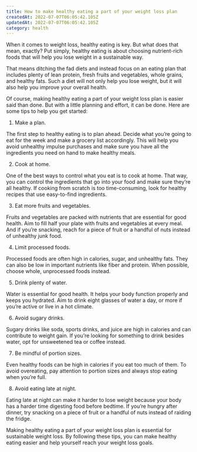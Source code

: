```yaml
---
title: How to make healthy eating a part of your weight loss plan
createdAt: 2022-07-07T06:05:42.105Z
updatedAt: 2022-07-07T06:05:42.105Z
category: health
---
```


When it comes to weight loss, healthy eating is key. But what does that mean, exactly? Put simply, healthy eating is about choosing nutrient-rich foods that will help you lose weight in a sustainable way.

That means ditching the fad diets and instead focus on an eating plan that includes plenty of lean protein, fresh fruits and vegetables, whole grains, and healthy fats. Such a diet will not only help you lose weight, but it will also help you improve your overall health.

Of course, making healthy eating a part of your weight loss plan is easier said than done. But with a little planning and effort, it can be done. Here are some tips to help you get started:

1. Make a plan.

The first step to healthy eating is to plan ahead. Decide what you’re going to eat for the week and make a grocery list accordingly. This will help you avoid unhealthy impulse purchases and make sure you have all the ingredients you need on hand to make healthy meals.

2. Cook at home.

One of the best ways to control what you eat is to cook at home. That way, you can control the ingredients that go into your food and make sure they’re all healthy. If cooking from scratch is too time-consuming, look for healthy recipes that use easy-to-find ingredients.

3. Eat more fruits and vegetables.

Fruits and vegetables are packed with nutrients that are essential for good health. Aim to fill half your plate with fruits and vegetables at every meal. And if you’re snacking, reach for a piece of fruit or a handful of nuts instead of unhealthy junk food.

4. Limit processed foods.

Processed foods are often high in calories, sugar, and unhealthy fats. They can also be low in important nutrients like fiber and protein. When possible, choose whole, unprocessed foods instead.

5. Drink plenty of water.

Water is essential for good health. It helps your body function properly and keeps you hydrated. Aim to drink eight glasses of water a day, or more if you’re active or live in a hot climate.

6. Avoid sugary drinks.

Sugary drinks like soda, sports drinks, and juice are high in calories and can contribute to weight gain. If you’re looking for something to drink besides water, opt for unsweetened tea or coffee instead.

7. Be mindful of portion sizes.

Even healthy foods can be high in calories if you eat too much of them. To avoid overeating, pay attention to portion sizes and always stop eating when you’re full.

8. Avoid eating late at night.

Eating late at night can make it harder to lose weight because your body has a harder time digesting food before bedtime. If you’re hungry after dinner, try snacking on a piece of fruit or a handful of nuts instead of raiding the fridge.

Making healthy eating a part of your weight loss plan is essential for sustainable weight loss. By following these tips, you can make healthy eating easier and help yourself reach your weight loss goals.
